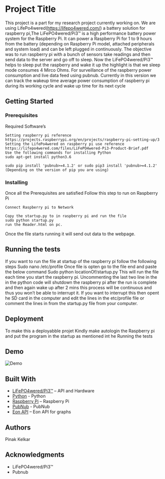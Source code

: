 # Project Title

This project is a part for my research project currently working on. We are using LifePo4wered(https://lifepo4wered.com/) a battery solution for raspberry pi,The LiFePO4wered/Pi3™ is a high performance battery power system for the Raspberry Pi.  It can power a Raspberry Pi for 1 to 9 hours from the battery (depending on Raspberry Pi model, attached peripherals and system load) and can be left plugged in continuously. The objective was to run raspberry pi with a bunch of sensors take readings and then send data to the server and go off to sleep. Now the LiFePO4wered/Pi3™ helps to sleep put the raspberry and wake it up the highlight is that we sleep mode consumes 4 Mirco Ohms. For surveillance of the raspberry power consumption and live data feed using pubnub.
Currently in this version we can track the wakeup time average power consumption of raspberry pi during its working cycle and wake up time for its next cycle
## Getting Started

### Prerequisites
Required Software’s
```
Setting raspberry pi reference https://projects.raspberrypi.org/en/projects/raspberry-pi-setting-up/3
Setting the LifePo4wered on raspberry pi use reference https://lifepo4wered.com/files/LiFePO4wered-Pi3-Product-Brief.pdf
Use the following commands for installing Python
sudo apt-get install python3.6

sudo pip install 'pubnub>=4.1.2' or sudo pip3 install 'pubnub>=4.1.2'  
(Depending on the version of pip you are using)

```
### Installing
Once all the Prerequisites are satisfied Follow this step to run on Raspberry Pi
```
Connect Raspberry pi to Network 

Copy the startup.py to in raspberry pi and run the file
sudo python startup.py
run the Reader.html on pc.
```
Once the file starts running it will send out data to the webpage.
## Running the tests

If you want to run the file at startup of the raspberry pi follow the following steps
Sudo nano /etc/profile
Once file is opten go to the file end and paste the below command 
Sudo python locationOf/startup.py 
This will run the file each time you start the raspberry pi.
Uncommenting the last two line in the in the python code will shutdown the raspberry pi after the run is complete and then again wake up after 2 mins this process will be continuous and thus you won’t be able to interrupt it. 
If you want to interrupt this then opent he SD card in the computer and edit the lines in the etc/profile file or comment the lines in from the startup.py file from your computer.

## Deployment

To make this a deployabble projet Kindly make autologin the Raspberry pi and put the program in the startup as mentioned int he Running the tests

## Demo

![Demo](https://user-images.githubusercontent.com/6688096/53468912-0fd27900-3a2a-11e9-8e40-5f6de70fdf3f.gif)


## Built With
* [LiFePO4wered/Pi3™]( https://lifepo4wered.com/) – API and Hardware
* [Python]( https://www.python.org/) - Python
* [Raspberry Pi]( https://www.raspberrypi.org/) – Raspberry Pi
* [PubNub]( https://www.pubnub.com/) - PubNub
* [Eon API]( https://www.pubnub.com/developers/eon/) – Eon API for graphs

## Authors
Pinak Kelkar

## Acknowledgments

* LiFePO4wered/Pi3™
* Pubnub
